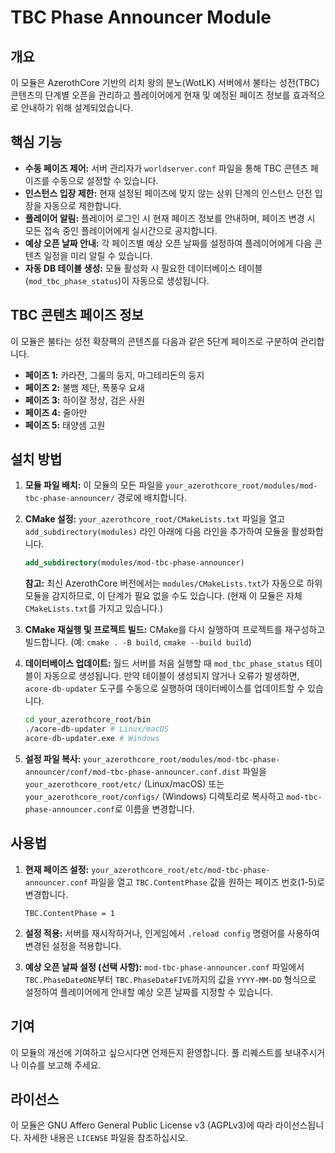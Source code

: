 # TBC Phase Announcer Module

## 개요

이 모듈은 AzerothCore 기반의 리치 왕의 분노(WotLK) 서버에서 불타는 성전(TBC) 콘텐츠의 단계별 오픈을 관리하고 플레이어에게 현재 및 예정된 페이즈 정보를 효과적으로 안내하기 위해 설계되었습니다.

## 핵심 기능

*   **수동 페이즈 제어:** 서버 관리자가 `worldserver.conf` 파일을 통해 TBC 콘텐츠 페이즈를 수동으로 설정할 수 있습니다.
*   **인스턴스 입장 제한:** 현재 설정된 페이즈에 맞지 않는 상위 단계의 인스턴스 던전 입장을 자동으로 제한합니다.
*   **플레이어 알림:** 플레이어 로그인 시 현재 페이즈 정보를 안내하며, 페이즈 변경 시 모든 접속 중인 플레이어에게 실시간으로 공지합니다.
*   **예상 오픈 날짜 안내:** 각 페이즈별 예상 오픈 날짜를 설정하여 플레이어에게 다음 콘텐츠 일정을 미리 알릴 수 있습니다.
*   **자동 DB 테이블 생성:** 모듈 활성화 시 필요한 데이터베이스 테이블(`mod_tbc_phase_status`)이 자동으로 생성됩니다.

## TBC 콘텐츠 페이즈 정보

이 모듈은 불타는 성전 확장팩의 콘텐츠를 다음과 같은 5단계 페이즈로 구분하여 관리합니다.

*   **페이즈 1:** 카라잔, 그룰의 둥지, 마그테리돈의 둥지
*   **페이즈 2:** 불뱀 제단, 폭풍우 요새
*   **페이즈 3:** 하이잘 정상, 검은 사원
*   **페이즈 4:** 줄아만
*   **페이즈 5:** 태양샘 고원

## 설치 방법

1.  **모듈 파일 배치:**
    이 모듈의 모든 파일을 `your_azerothcore_root/modules/mod-tbc-phase-announcer/` 경로에 배치합니다.

2.  **CMake 설정:**
    `your_azerothcore_root/CMakeLists.txt` 파일을 열고 `add_subdirectory(modules)` 라인 아래에 다음 라인을 추가하여 모듈을 활성화합니다.
    ```cmake
    add_subdirectory(modules/mod-tbc-phase-announcer)
    ```
    **참고:** 최신 AzerothCore 버전에서는 `modules/CMakeLists.txt`가 자동으로 하위 모듈을 감지하므로, 이 단계가 필요 없을 수도 있습니다. (현재 이 모듈은 자체 `CMakeLists.txt`를 가지고 있습니다.)

3.  **CMake 재실행 및 프로젝트 빌드:**
    CMake를 다시 실행하여 프로젝트를 재구성하고 빌드합니다. (예: `cmake . -B build`, `cmake --build build`)

4.  **데이터베이스 업데이트:**
    월드 서버를 처음 실행할 때 `mod_tbc_phase_status` 테이블이 자동으로 생성됩니다. 만약 테이블이 생성되지 않거나 오류가 발생하면, `acore-db-updater` 도구를 수동으로 실행하여 데이터베이스를 업데이트할 수 있습니다.
    ```bash
    cd your_azerothcore_root/bin
    ./acore-db-updater # Linux/macOS
    acore-db-updater.exe # Windows
    ```

5.  **설정 파일 복사:**
    `your_azerothcore_root/modules/mod-tbc-phase-announcer/conf/mod-tbc-phase-announcer.conf.dist` 파일을 `your_azerothcore_root/etc/` (Linux/macOS) 또는 `your_azerothcore_root/configs/` (Windows) 디렉토리로 복사하고 `mod-tbc-phase-announcer.conf`로 이름을 변경합니다.

## 사용법

1.  **현재 페이즈 설정:**
    `your_azerothcore_root/etc/mod-tbc-phase-announcer.conf` 파일을 열고 `TBC.ContentPhase` 값을 원하는 페이즈 번호(1-5)로 변경합니다.
    ```
    TBC.ContentPhase = 1
    ```

2.  **설정 적용:**
    서버를 재시작하거나, 인게임에서 `.reload config` 명령어를 사용하여 변경된 설정을 적용합니다.

3.  **예상 오픈 날짜 설정 (선택 사항):**
    `mod-tbc-phase-announcer.conf` 파일에서 `TBC.PhaseDateONE`부터 `TBC.PhaseDateFIVE`까지의 값을 `YYYY-MM-DD` 형식으로 설정하여 플레이어에게 안내할 예상 오픈 날짜를 지정할 수 있습니다.

## 기여

이 모듈의 개선에 기여하고 싶으시다면 언제든지 환영합니다. 풀 리퀘스트를 보내주시거나 이슈를 보고해 주세요.

## 라이선스

이 모듈은 GNU Affero General Public License v3 (AGPLv3)에 따라 라이선스됩니다. 자세한 내용은 `LICENSE` 파일을 참조하십시오.